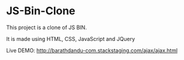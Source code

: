 # JS-Bin-Clone
This project is a clone of JS BIN.

It is made using HTML, CSS, JavaScript and JQuery

Live DEMO:
http://barathdandu-com.stackstaging.com/ajax/ajax.html

